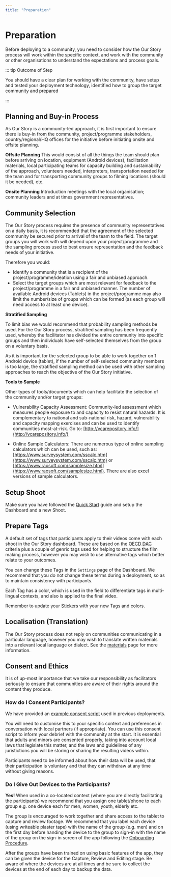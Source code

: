 ```yaml
---
title: "Preparation"
---
```

<ReadTime />

<Steps :step="0"/>

# Preparation

<Leader>

Before deploying to a community, you need to consider how the Our Story process will work within the specific context, and work with the community or other organisations to understand the expectations and process goals.

</Leader>

::: tip Outcome of Step

You should have a clear plan for working with the community, have setup and tested your deployment technology, identified how to group the target community and prepared 

:::

<TimeGuide time="Up to 6 months prior">

## Planning and Buy-in Process

</TimeGuide>

As Our Story is a community-led approach, it is first important to ensure there is buy-in from the community, project/programme stakeholders, country/regional/HQ offices for the initiative before initiating onsite and offsite planning.

**Offsite Planning** This would consist of all the things the team should plan before arriving on location, equipment (Android devices), facilitation materials, local participating teams for capacity building and sustainability of the approach, volunteers needed, interpreters, transportation needed for the team and for transporting community groups to filming locations (should it be needed), etc.

**Onsite Planning** Introduction meetings with the local organisation; community leaders and at times government representatives.

## Community Selection

The Our Story process requires the presence of community representatives on a daily basis, it is recommended that the agreement of the selected community be secured prior to arrival of the team to the field. The target groups you will work with will depend upon your project/programme and the sampling process used to best ensure representation and the feedback needs of your initiative.

Therefore you would:

- Identify a community that is a recipient of the project/programme/ideation using a fair and unbiased approach. 
- Select the target groups which are most relevant for feedback to the project/programme in a fair and unbiased manner. The number of available Android devices (Tablets) in the project/programme may also limit the number/size of groups which can be formed (as each group will need access to at least one device).

<StepOptions title="Community Selection Method">

**Stratified Sampling**

To limit bias we would recommend that probability sampling methods be used. For the Our Story process, stratified sampling has been frequently used, whereby the facilitator has divided the entire community into specific groups and then individuals have self-selected themselves from the group on a voluntary basis.

As it is important for the selected group to be able to work together on 1 Android device (tablet), if the number of self-selected community members is too large, the stratified sampling method can be used with other sampling approaches to reach the objective of the Our Story initiative.

**Tools to Sample**

Other types of tools/documents which can help facilitate the selection of the community and/or target groups:

- Vulnerability Capacity Assessment: Community-led assessment which measures people exposure to and capacity to resist natural hazards. It is complementary to national and sub-national risk, hazard, vulnerability and capacity mapping exercises and can be used to identify communities most-at-risk. Go to: [http://vcarepository.info/](http://vcarepository.info/)

- Online Sample Calculators: There are numerous type of online sampling calculators which can be used, such as: [https://www.surveysystem.com/sscalc.htm](https://www.surveysystem.com/sscalc.htm) or [https://www.raosoft.com/samplesize.html](https://www.raosoft.com/samplesize.html). There are also  excel versions of sample calculators.

</StepOptions>

## Setup Shoot

<Dashboard />

Make sure you have followed the [Quick Start](/quickstart/) guide and setup the Dashboard and a new Shoot.

## Prepare Tags

<Dashboard />

A default set of tags that participants apply to their videos come with each shoot in the Our Story dashboard. These are based on the [OECD DAC](https://www.oecd.org/dac/) criteria plus a couple of genric tags used for helping to structure the film making process, however you may wish to use alternative tags which better relate to your outcomes.

<StepOptions title="Tags">

You can change these Tags in the `Settings` page of the Dashboard. We recommend that you do not change these terms during a deployment, so as to maintain consistency with participants.

Each Tag has a color, which is used in the field to differentiate tags in multi-lingual contexts, and also is applied to the final video.

Remember to update your [Stickers](/materials/#stickers) with your new Tags and colors. 

</StepOptions>

## Localisation (Translation)

<Dashboard />

The Our Story process does not reply on communities communicating in a particular language, however you may wish to translate written materials into a relevant local language or dialect. See the [materials](/materials/) page for more information.

## Consent and Ethics

<Paper />

It is of up-most importance that we take our responsibility as facilitators seriously to ensure that communities are aware of their rights around the content they produce.

### How do I Consent Participants?

We have provided an [example consent script](/materials/#example-consent-form) used in previous deployments. 

You will need to customise this to your specific context and preferences in conversation with local partners (if appropriate). You can use this consent script to inform your debrief with the community at the start. It is essential that adults and minors are consented properly, taking into account local laws that legislate this matter, and the laws and guidelines of any juristictions you will be storing or sharing the resulting videos within.

Participants need to be informed about how their data will be used, that their participation is voluntary and that they can withdraw at any time without giving reasons.

### Do I Give Out Devices to the Participants?

**Yes!** When used in a co-located context (where you are directly facilitating the participants) we recommend that you assign one tablet/phone to each group e.g. one device each for men, women, youth, elderly etc. 

The group is encouraged to work together and share access to the tablet to capture and review footage. We recommend that you label each device (using writeable plaster tape) with the name of the group (e.g. men) and on the first day before handing the device to the group to sign-in with the name of the group on the sign-in screen of the app following the [Onboarding Procedure](/guide/capture/#onboarding).

After the groups have been trained on using basic features of the app, they can be given the device for the Capture, Review and Editing stage. Be aware of where the devices are at all times and be sure to collect the devices at the end of each day to backup the data.